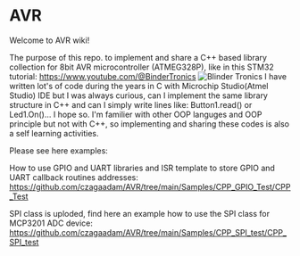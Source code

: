 # AVR

Welcome to AVR wiki!

The purpose of this repo. to implement and share a C++ based library collection for 8bit AVR microcontroller (ATMEG328P), like in this STM32 tutorial: 
https://www.youtube.com/@BinderTronics 
![Blinder Tronics](https://github.com/czagaadam/AVR/assets/168843740/114b1e23-fb55-4a1d-800c-d7a991865da5)
I have written lot's of code during the years in C with Microchip Studio(Atmel Studio) IDE but I was always curious, 
can I implement the same library structure in C++ and can I simply write lines like: Button1.read() or Led1.On()... I hope so.
I'm familier with other OOP languges and OOP principle but not with C++, so implementing and sharing these codes is also a self learning activities.

Please see here examples:

How to use GPIO and UART libraries and ISR template to store GPIO and UART callback routines addresses:
https://github.com/czagaadam/AVR/tree/main/Samples/CPP_GPIO_Test/CPP_Test

SPI class is uploded, find here an example how to use the SPI class for MCP3201 ADC device:
https://github.com/czagaadam/AVR/tree/main/Samples/CPP_SPI_test/CPP_SPI_test
